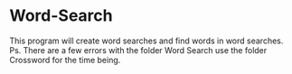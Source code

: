 # Word-Search
This program will create word searches and find words in word searches.
 Ps. There are a few errors with the folder Word Search use the folder Crossword for the time being.

